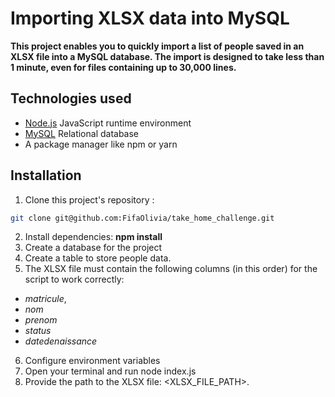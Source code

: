 # Importing XLSX data into MySQL

**This project enables you to quickly import a list of people saved in an XLSX file into a MySQL database. The import is designed to take less than 1 minute, even for files containing up to 30,000 lines.**

## Technologies used

- [Node.js](https://nodejs.org/) JavaScript runtime environment
- [MySQL](https://www.mysql.com/) Relational database
- A package manager like npm or yarn

## Installation

1. Clone this project's repository :

```bash
git clone git@github.com:FifaOlivia/take_home_challenge.git

```

2. Install dependencies: **npm install**
3. Create a database for the project
4. Create a table to store people data.
5. The XLSX file must contain the following columns (in this order) for the script to work correctly:

- _matricule_,
- _nom_
- _prenom_
- _status_
- _datedenaissance_

6. Configure environment variables
7. Open your terminal and run node index.js
8. Provide the path to the XLSX file: <XLSX_FILE_PATH>.
